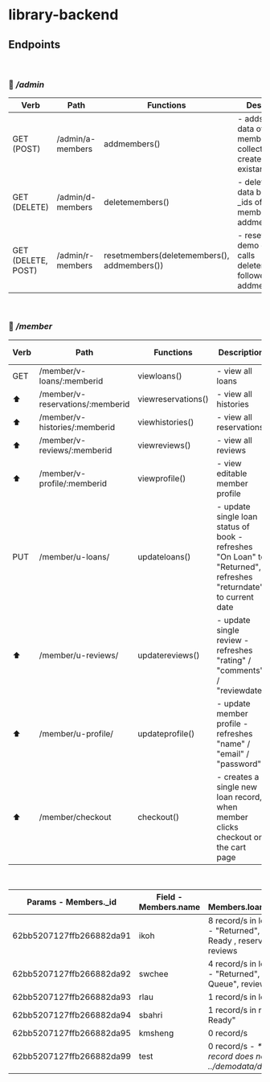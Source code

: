 # library-backend

## Endpoints

&nbsp;

### 🚩 _/admin_

| Verb               | Path             | Functions                                   | Description                                                                  |
| ------------------ | ---------------- | ------------------------------------------- | ---------------------------------------------------------------------------- |
| GET (POST)         | /admin/a-members | addmembers()                                | - adds demo data of 5 members, collection is created if not existant         |
| GET (DELETE)       | /admin/d-members | deletemembers()                             | - deletes demo data based on \_ids of same 5 members from addmembers()       |
| GET (DELETE, POST) | /admin/r-members | resetmembers(deletemembers(), addmembers()) | - resets the demo date, first calls deletemember(), followed by addmembers() |

&nbsp;
&nbsp;

### 🚩 _/member_

| Verb | Path                             | Functions          | Description                                                                                                     | Refinement Stage                     |
| ---- | -------------------------------- | ------------------ | --------------------------------------------------------------------------------------------------------------- | ------------------------------------ |
| GET  | /member/v-loans/:memberid        | viewloans()        | - view all loans                                                                                                |                                      |
| ⬆️   | /member/v-reservations/:memberid | viewreservations() | - view all histories                                                                                            |                                      |
| ⬆️   | /member/v-histories/:memberid    | viewhistories()    | - view all reservations                                                                                         |                                      |
| ⬆️   | /member/v-reviews/:memberid      | viewreviews()      | - view all reviews                                                                                              |                                      |
| ⬆️   | /member/v-profile/:memberid      | viewprofile()      | - view editable member profile                                                                                  |                                      |
| PUT  | /member/u-loans/                 | updateloans()      | - update single loan status of book - refreshes "On Loan" to "Returned", refreshes "returndate" to current date |                                      |
| ⬆️   | /member/u-reviews/               | updatereviews()    | - update single review - refreshes "rating" / "comments" / "reviewdate"                                         |                                      |
| ⬆️   | /member/u-profile/               | updateprofile()    | - update member profile - refreshes "name" / "email" / "password"                                               | - Implement JWT & hashing            |
| ⬆️   | /member/checkout                 | checkout()         | - creates a single new loan record, when member clicks checkout on the cart page                                | - Add multiple books/records at once |

&nbsp;
&nbsp;

| Params - Members.\_id    | Field - Members.name | Field - Members.loans/reservations/reviews                                                                             |
| ------------------------ | -------------------- | ---------------------------------------------------------------------------------------------------------------------- |
| 62bb5207127ffb266882da91 | ikoh                 | 8 record/s in loans - "On Loan", loans - "Returned", reservations - "Pickup Ready , reservations - "In Queue", reviews |
| 62bb5207127ffb266882da92 | swchee               | 4 record/s in loans - "On Loan", loans - "Returned", reservations - "In Queue", reviews                                |
| 62bb5207127ffb266882da93 | rlau                 | 1 record/s in loans - "On Loan"                                                                                        |
| 62bb5207127ffb266882da94 | sbahri               | 1 record/s in reservations - "Pickup Ready"                                                                            |
| 62bb5207127ffb266882da95 | kmsheng              | 0 record/s                                                                                                             |
| 62bb5207127ffb266882da99 | test                 | 0 record/s - _\*\*\* This particular record does not exist in ../demodata/dd-members.json_                             |
